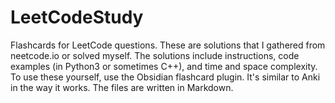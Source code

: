 # LeetCodeStudy

Flashcards for LeetCode questions. These are solutions that I gathered from neetcode.io or solved myself. The solutions include instructions, code examples (in Python3 or sometimes C++), and time and space complexity. To use these yourself, use the Obsidian flashcard plugin. It's similar to Anki in the way it works. The files are written in Markdown.
